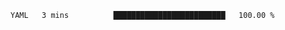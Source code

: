 <!--START_SECTION:waka-->

```txt
YAML   3 mins          █████████████████████████   100.00 %
```

<!--END_SECTION:waka-->
